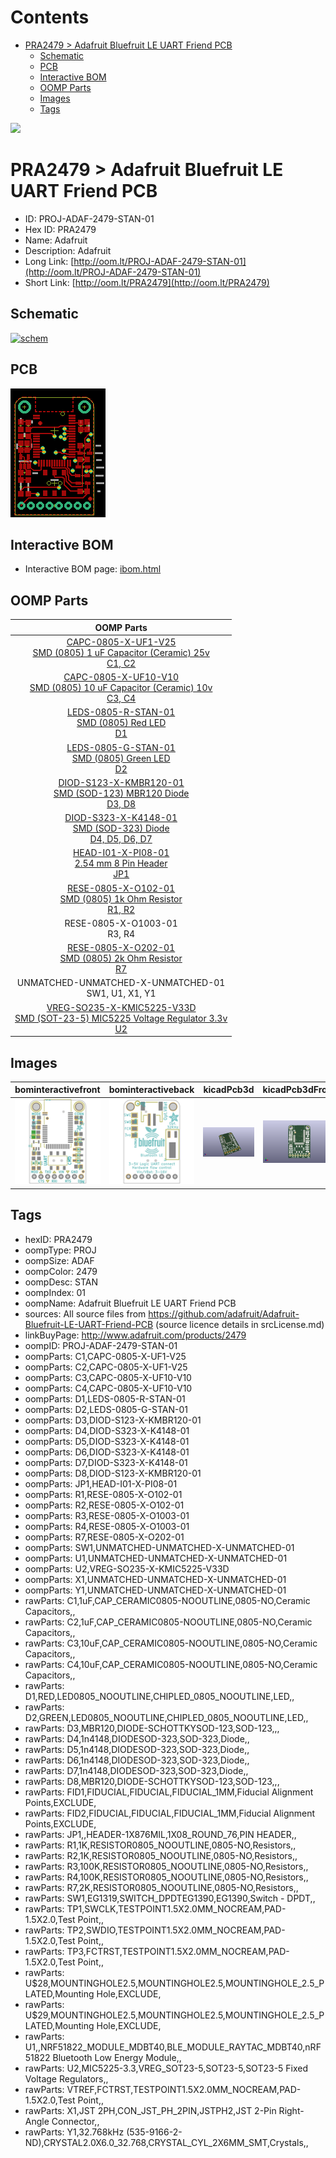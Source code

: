



Contents
========

* [PRA2479 > Adafruit Bluefruit LE UART Friend PCB](#pra2479--adafruit-bluefruit-le-uart-friend-pcb)
	* [Schematic](#schematic)
	* [PCB](#pcb)
	* [Interactive BOM](#interactive-bom)
	* [OOMP Parts](#oomp-parts)
	* [Images](#images)
	* [Tags](#tags)
  
![][im]
# PRA2479 > Adafruit Bluefruit LE UART Friend PCB

- ID: PROJ-ADAF-2479-STAN-01
- Hex ID: PRA2479
- Name: Adafruit
- Description: Adafruit
- Long Link: [http://oom.lt/PROJ-ADAF-2479-STAN-01](http://oom.lt/PROJ-ADAF-2479-STAN-01)
- Short Link: [http://oom.lt/PRA2479](http://oom.lt/PRA2479)

## Schematic
  
[![schem](eagleSchemImage.png)](eagleSchemImage.png)
## PCB
  
[![pcb](eagleImage.png)](eagleImage.png)
## Interactive BOM

- Interactive BOM page: [ibom.html](https://htmlpreview.github.io/?https://github.com/oomlout/oomlout_OOMP_projects/blob/main/PROJ-ADAF-2479-STAN-01/kicad/bom/ibom.html)

## OOMP Parts
  

|OOMP Parts|
| :---: |
|[CAPC-0805-X-UF1-V25<br> SMD (0805) 1 uF Capacitor (Ceramic) 25v<br> C1, C2](https://github.com/oomlout/oomlout_OOMP_parts/tree/main/CAPC-0805-X-UF1-V25/)|
|[CAPC-0805-X-UF10-V10<br> SMD (0805) 10 uF Capacitor (Ceramic) 10v<br> C3, C4](https://github.com/oomlout/oomlout_OOMP_parts/tree/main/CAPC-0805-X-UF10-V10/)|
|[LEDS-0805-R-STAN-01<br> SMD (0805) Red LED<br> D1](https://github.com/oomlout/oomlout_OOMP_parts/tree/main/LEDS-0805-R-STAN-01/)|
|[LEDS-0805-G-STAN-01<br> SMD (0805) Green LED<br> D2](https://github.com/oomlout/oomlout_OOMP_parts/tree/main/LEDS-0805-G-STAN-01/)|
|[DIOD-S123-X-KMBR120-01<br> SMD (SOD-123) MBR120 Diode<br> D3, D8](https://github.com/oomlout/oomlout_OOMP_parts/tree/main/DIOD-S123-X-KMBR120-01/)|
|[DIOD-S323-X-K4148-01<br> SMD (SOD-323) Diode<br> D4, D5, D6, D7](https://github.com/oomlout/oomlout_OOMP_parts/tree/main/DIOD-S323-X-K4148-01/)|
|[HEAD-I01-X-PI08-01<br> 2.54 mm 8 Pin Header<br> JP1](https://github.com/oomlout/oomlout_OOMP_parts/tree/main/HEAD-I01-X-PI08-01/)|
|[RESE-0805-X-O102-01<br> SMD (0805) 1k Ohm Resistor<br> R1, R2](https://github.com/oomlout/oomlout_OOMP_parts/tree/main/RESE-0805-X-O102-01/)|
|RESE-0805-X-O1003-01<BR>R3, R4|
|[RESE-0805-X-O202-01<br> SMD (0805) 2k Ohm Resistor<br> R7](https://github.com/oomlout/oomlout_OOMP_parts/tree/main/RESE-0805-X-O202-01/)|
|UNMATCHED-UNMATCHED-X-UNMATCHED-01<BR>SW1, U1, X1, Y1|
|[VREG-SO235-X-KMIC5225-V33D<br> SMD (SOT-23-5) MIC5225 Voltage Regulator 3.3v<br> U2](https://github.com/oomlout/oomlout_OOMP_parts/tree/main/VREG-SO235-X-KMIC5225-V33D/)|

## Images
  
  

|bominteractivefront|bominteractiveback|kicadPcb3d|kicadPcb3dFront|kicadPcb3dBack|eagleImage|eagleSchemImage|pcbdraw|pcbdrawback|
| :---: | :---: | :---: | :---: | :---: | :---: | :---: | :---: | :---: |
|[![bominteractivefront](bomFront_140.png)](bomFront.png)|[![bominteractiveback](bomBack_140.png)](bomBack.png)|[![kicadPcb3d](kicadPcb3d_140.png)](kicadPcb3d.png)|[![kicadPcb3dFront](kicadPcb3dFront_140.png)](kicadPcb3dFront.png)|[![kicadPcb3dBack](kicadPcb3dBack_140.png)](kicadPcb3dBack.png)|[![eagleImage](eagleImage_140.png)](eagleImage.png)|[![eagleSchemImage](eagleSchemImage_140.png)](eagleSchemImage.png)|[![pcbdraw](pcbdraw_140.png)](pcbdraw.png)|[![pcbdrawback](pcbdrawBack_140.png)](pcbdrawBack.png)|

## Tags

- hexID: PRA2479
- oompType: PROJ
- oompSize: ADAF
- oompColor: 2479
- oompDesc: STAN
- oompIndex: 01
- oompName: Adafruit Bluefruit LE UART Friend PCB
- sources: All source files from https://github.com/adafruit/Adafruit-Bluefruit-LE-UART-Friend-PCB (source licence details in srcLicense.md)
- linkBuyPage: http://www.adafruit.com/products/2479
- oompID: PROJ-ADAF-2479-STAN-01
- oompParts: C1,CAPC-0805-X-UF1-V25
- oompParts: C2,CAPC-0805-X-UF1-V25
- oompParts: C3,CAPC-0805-X-UF10-V10
- oompParts: C4,CAPC-0805-X-UF10-V10
- oompParts: D1,LEDS-0805-R-STAN-01
- oompParts: D2,LEDS-0805-G-STAN-01
- oompParts: D3,DIOD-S123-X-KMBR120-01
- oompParts: D4,DIOD-S323-X-K4148-01
- oompParts: D5,DIOD-S323-X-K4148-01
- oompParts: D6,DIOD-S323-X-K4148-01
- oompParts: D7,DIOD-S323-X-K4148-01
- oompParts: D8,DIOD-S123-X-KMBR120-01
- oompParts: JP1,HEAD-I01-X-PI08-01
- oompParts: R1,RESE-0805-X-O102-01
- oompParts: R2,RESE-0805-X-O102-01
- oompParts: R3,RESE-0805-X-O1003-01
- oompParts: R4,RESE-0805-X-O1003-01
- oompParts: R7,RESE-0805-X-O202-01
- oompParts: SW1,UNMATCHED-UNMATCHED-X-UNMATCHED-01
- oompParts: U1,UNMATCHED-UNMATCHED-X-UNMATCHED-01
- oompParts: U2,VREG-SO235-X-KMIC5225-V33D
- oompParts: X1,UNMATCHED-UNMATCHED-X-UNMATCHED-01
- oompParts: Y1,UNMATCHED-UNMATCHED-X-UNMATCHED-01
- rawParts: C1,1uF,CAP_CERAMIC0805-NOOUTLINE,0805-NO,Ceramic Capacitors,,
- rawParts: C2,1uF,CAP_CERAMIC0805-NOOUTLINE,0805-NO,Ceramic Capacitors,,
- rawParts: C3,10uF,CAP_CERAMIC0805-NOOUTLINE,0805-NO,Ceramic Capacitors,,
- rawParts: C4,10uF,CAP_CERAMIC0805-NOOUTLINE,0805-NO,Ceramic Capacitors,,
- rawParts: D1,RED,LED0805_NOOUTLINE,CHIPLED_0805_NOOUTLINE,LED,,
- rawParts: D2,GREEN,LED0805_NOOUTLINE,CHIPLED_0805_NOOUTLINE,LED,,
- rawParts: D3,MBR120,DIODE-SCHOTTKYSOD-123,SOD-123,,,
- rawParts: D4,1n4148,DIODESOD-323,SOD-323,Diode,,
- rawParts: D5,1n4148,DIODESOD-323,SOD-323,Diode,,
- rawParts: D6,1n4148,DIODESOD-323,SOD-323,Diode,,
- rawParts: D7,1n4148,DIODESOD-323,SOD-323,Diode,,
- rawParts: D8,MBR120,DIODE-SCHOTTKYSOD-123,SOD-123,,,
- rawParts: FID1,FIDUCIAL,FIDUCIAL,FIDUCIAL_1MM,Fiducial Alignment Points,EXCLUDE,
- rawParts: FID2,FIDUCIAL,FIDUCIAL,FIDUCIAL_1MM,Fiducial Alignment Points,EXCLUDE,
- rawParts: JP1,,HEADER-1X876MIL,1X08_ROUND_76,PIN HEADER,,
- rawParts: R1,1K,RESISTOR0805_NOOUTLINE,0805-NO,Resistors,,
- rawParts: R2,1K,RESISTOR0805_NOOUTLINE,0805-NO,Resistors,,
- rawParts: R3,100K,RESISTOR0805_NOOUTLINE,0805-NO,Resistors,,
- rawParts: R4,100K,RESISTOR0805_NOOUTLINE,0805-NO,Resistors,,
- rawParts: R7,2K,RESISTOR0805_NOOUTLINE,0805-NO,Resistors,,
- rawParts: SW1,EG1319,SWITCH_DPDTEG1390,EG1390,Switch - DPDT,,
- rawParts: TP1,SWCLK,TESTPOINT1.5X2.0MM_NOCREAM,PAD-1.5X2.0,Test Point,,
- rawParts: TP2,SWDIO,TESTPOINT1.5X2.0MM_NOCREAM,PAD-1.5X2.0,Test Point,,
- rawParts: TP3,FCTRST,TESTPOINT1.5X2.0MM_NOCREAM,PAD-1.5X2.0,Test Point,,
- rawParts: U$28,MOUNTINGHOLE2.5,MOUNTINGHOLE2.5,MOUNTINGHOLE_2.5_PLATED,Mounting Hole,EXCLUDE,
- rawParts: U$29,MOUNTINGHOLE2.5,MOUNTINGHOLE2.5,MOUNTINGHOLE_2.5_PLATED,Mounting Hole,EXCLUDE,
- rawParts: U1,,NRF51822_MODULE_MDBT40,BLE_MODULE_RAYTAC_MDBT40,nRF51822 Bluetooth Low Energy Module,,
- rawParts: U2,MIC5225-3.3,VREG_SOT23-5,SOT23-5,SOT23-5 Fixed Voltage Regulators,,
- rawParts: VTREF,FCTRST,TESTPOINT1.5X2.0MM_NOCREAM,PAD-1.5X2.0,Test Point,,
- rawParts: X1,JST 2PH,CON_JST_PH_2PIN,JSTPH2,JST 2-Pin Right-Angle Connector,,
- rawParts: Y1,32.768kHz (535-9166-2-ND),CRYSTAL2.0X6.0_32.768,CRYSTAL_CYL_2X6MM_SMT,Crystals,,



[im]: kicadPcb3d_450.png
